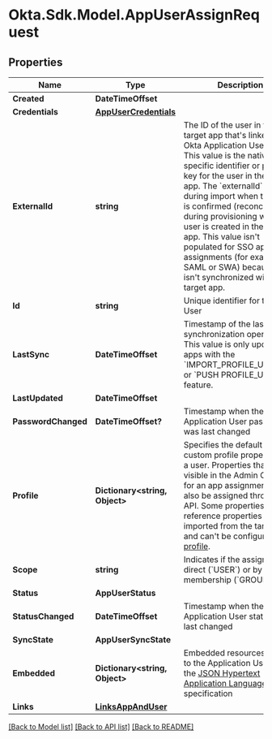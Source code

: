 # Okta.Sdk.Model.AppUserAssignRequest

## Properties

Name | Type | Description | Notes
------------ | ------------- | ------------- | -------------
**Created** | **DateTimeOffset** |  | [optional] 
**Credentials** | [**AppUserCredentials**](AppUserCredentials.md) |  | [optional] 
**ExternalId** | **string** | The ID of the user in the target app that&#39;s linked to the Okta Application User object. This value is the native app-specific identifier or primary key for the user in the target app.  The &#x60;externalId&#x60; is set during import when the user is confirmed (reconciled) or during provisioning when the user is created in the target app. This value isn&#39;t populated for SSO app assignments (for example, SAML or SWA) because it isn&#39;t synchronized with a target app. | [optional] [readonly] 
**Id** | **string** | Unique identifier for the Okta User | 
**LastSync** | **DateTimeOffset** | Timestamp of the last synchronization operation. This value is only updated for apps with the &#x60;IMPORT_PROFILE_UPDATES&#x60; or &#x60;PUSH PROFILE_UPDATES&#x60; feature. | [optional] [readonly] 
**LastUpdated** | **DateTimeOffset** |  | [optional] 
**PasswordChanged** | **DateTimeOffset?** | Timestamp when the Application User password was last changed | [optional] [readonly] 
**Profile** | **Dictionary&lt;string, Object&gt;** | Specifies the default and custom profile properties for a user. Properties that are visible in the Admin Console for an app assignment can also be assigned through the API. Some properties are reference properties that are imported from the target app and can&#39;t be configured. See [profile](/openapi/okta-management/management/tag/User/#tag/User/operation/getUser!c&#x3D;200&amp;path&#x3D;profile&amp;t&#x3D;response).  | [optional] 
**Scope** | **string** | Indicates if the assignment is direct (&#x60;USER&#x60;) or by group membership (&#x60;GROUP&#x60;). | [optional] 
**Status** | **AppUserStatus** |  | [optional] 
**StatusChanged** | **DateTimeOffset** | Timestamp when the Application User status was last changed | [optional] [readonly] 
**SyncState** | **AppUserSyncState** |  | [optional] 
**Embedded** | **Dictionary&lt;string, Object&gt;** | Embedded resources related to the Application User using the [JSON Hypertext Application Language](https://datatracker.ietf.org/doc/html/draft-kelly-json-hal-06) specification | [optional] [readonly] 
**Links** | [**LinksAppAndUser**](LinksAppAndUser.md) |  | [optional] 

[[Back to Model list]](../README.md#documentation-for-models) [[Back to API list]](../README.md#documentation-for-api-endpoints) [[Back to README]](../README.md)


